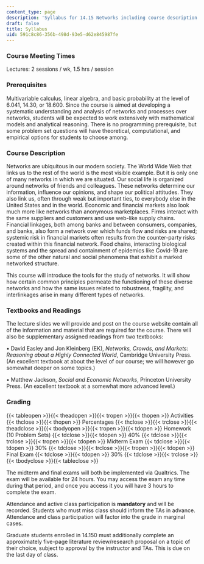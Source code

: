 ```yaml
---
content_type: page
description: 'Syllabus for 14.15 Networks including course description and prerequisites. '
draft: false
title: Syllabus
uid: 591c8c86-356b-498d-93e5-d62e845987fe
---
```

### Course Meeting Times

Lectures: 2 sessions / wk, 1.5 hrs / session

### Prerequisites

Multivariable calculus, linear algebra, and basic probability at the level of 6.041, 14.30, or 18.600. Since the course is aimed at developing a systematic understanding and analysis of networks and processes over networks, students will be expected to work extensively with mathematical models and analytical reasoning. There is no programming prerequisite, but some problem set questions will have theoretical, computational, and empirical options for students to choose among. 

### Course Description

Networks are ubiquitous in our modern society. The World Wide Web that links us to the rest of the world is the most visible example. But it is only one of many networks in which we are situated. Our social life is organized around networks of friends and colleagues. These networks determine our information, influence our opinions, and shape our political attitudes. They also link us, often through weak but important ties, to everybody else in the United States and in the world. Economic and financial markets also look much more like networks than anonymous marketplaces. Firms interact with the same suppliers and customers and use web-like supply chains. Financial linkages, both among banks and between consumers, companies, and banks, also form a network over which funds flow and risks are shared; systemic risk in financial markets often results from the counter-party risks created within this financial network. Food chains, interacting biological systems and the spread and containment of epidemics like Covid-19 are some of the other natural and social phenomena that exhibit a marked networked structure. 

This course will introduce the tools for the study of networks. It will show how certain common principles permeate the functioning of these diverse networks and how the same issues related to robustness, fragility, and interlinkages arise in many different types of networks. 

### Textbooks and Readings

The lecture slides we will provide and post on the course website contain all of the information and material that are required for the course. There will also be supplementary assigned readings from two textbooks: 

• David Easley and Jon Kleinberg (EK), *Networks, Crowds, and Markets: Reasoning about a Highly Connected World*, Cambridge University Press. (An excellent textbook at about the level of our course; we will however go somewhat deeper on some topics.) 

• Matthew Jackson, *Social and Economic Networks*, Princeton University Press. (An excellent textbook at a somewhat more advanced level.) 

### Grading

{{< tableopen >}}{{< theadopen >}}{{< tropen >}}{{< thopen >}}
Activities
{{< thclose >}}{{< thopen >}}
Percentages
{{< thclose >}}{{< trclose >}}{{< theadclose >}}{{< tbodyopen >}}{{< tropen >}}{{< tdopen >}}
Homework (10 Problem Sets)
{{< tdclose >}}{{< tdopen >}}
40%
{{< tdclose >}}{{< trclose >}}{{< tropen >}}{{< tdopen >}}
Midterm Exam
{{< tdclose >}}{{< tdopen >}}
30%
{{< tdclose >}}{{< trclose >}}{{< tropen >}}{{< tdopen >}}
Final Exam
{{< tdclose >}}{{< tdopen >}}
30%
{{< tdclose >}}{{< trclose >}}{{< tbodyclose >}}{{< tableclose >}}

The midterm and final exams will both be implemented via Qualtrics. The exam will be available for 24 hours. You may access the exam any time during that period, and once you access it you will have 3 hours to complete the exam. 

Attendance and active class participation is **mandatory** and will be recorded. Students who must miss class should inform the TAs in advance. Attendance and class participation will factor into the grade in marginal cases. 

Graduate students enrolled in 14.150 must additionally complete an approximately five-page literature review/research proposal on a topic of their choice, subject to approval by the instructor and TAs. This is due on the last day of class.